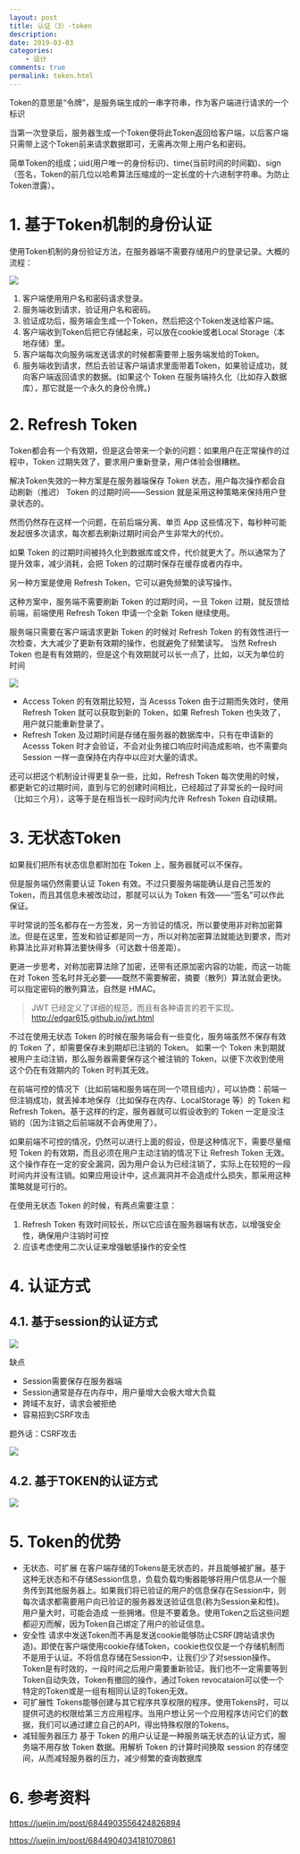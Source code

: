 ```yaml
---
layout: post
title: 认证（3）-token
description: 
date: 2019-03-03
categories:
    - 设计
comments: true
permalink: token.html
---
```


Token的意思是“令牌”，是服务端生成的一串字符串，作为客户端进行请求的一个标识

当第一次登录后，服务器生成一个Token便将此Token返回给客户端，以后客户端只需带上这个Token前来请求数据即可，无需再次带上用户名和密码。

简单Token的组成；uid(用户唯一的身份标识)、time(当前时间的时间戳)、sign（签名，Token的前几位以哈希算法压缩成的一定长度的十六进制字符串。为防止Token泄露）。

# 1. 基于Token机制的身份认证

使用Token机制的身份验证方法，在服务器端不需要存储用户的登录记录。大概的流程：

![](/assets/images/posts/token/token-1.png)

1. 客户端使用用户名和密码请求登录。
2. 服务端收到请求，验证用户名和密码。
3. 验证成功后，服务端会生成一个Token，然后把这个Token发送给客户端。
4. 客户端收到Token后把它存储起来，可以放在cookie或者Local Storage（本地存储）里。
5. 客户端每次向服务端发送请求的时候都需要带上服务端发给的Token。
6. 服务端收到请求，然后去验证客户端请求里面带着Token，如果验证成功，就向客户端返回请求的数据。(如果这个 Token 在服务端持久化（比如存入数据库），那它就是一个永久的身份令牌。)

# 2. Refresh Token

Token都会有一个有效期，但是这会带来一个新的问题：如果用户在正常操作的过程中，Token 过期失效了，要求用户重新登录，用户体验会很糟糕。

解决Token失效的一种方案是在服务器端保存 Token 状态，用户每次操作都会自动刷新（推迟） Token 的过期时间——Session 就是采用这种策略来保持用户登录状态的。

然而仍然存在这样一个问题，在前后端分离、单页 App 这些情况下，每秒种可能发起很多次请求，每次都去刷新过期时间会产生非常大的代价。

如果 Token 的过期时间被持久化到数据库或文件，代价就更大了。所以通常为了提升效率，减少消耗，会把 Token 的过期时保存在缓存或者内存中。

另一种方案是使用 Refresh Token，它可以避免频繁的读写操作。

这种方案中，服务端不需要刷新 Token 的过期时间，一旦 Token 过期，就反馈给前端，前端使用 Refresh Token 申请一个全新 Token 继续使用。

服务端只需要在客户端请求更新 Token 的时候对 Refresh Token 的有效性进行一次检查，大大减少了更新有效期的操作，也就避免了频繁读写。
当然 Refresh Token 也是有有效期的，但是这个有效期就可以长一点了，比如，以天为单位的时间

![](/assets/images/posts/token/token2.png)

- Access Token 的有效期比较短，当 Acesss Token 由于过期而失效时，使用 Refresh Token 就可以获取到新的 Token，如果 Refresh Token 也失效了，用户就只能重新登录了。
- Refresh Token 及过期时间是存储在服务器的数据库中，只有在申请新的 Acesss Token 时才会验证，不会对业务接口响应时间造成影响，也不需要向 Session 一样一直保持在内存中以应对大量的请求。

还可以把这个机制设计得更复杂一些，比如，Refresh Token 每次使用的时候，都更新它的过期时间，直到与它的创建时间相比，已经超过了非常长的一段时间（比如三个月），这等于是在相当长一段时间内允许 Refresh Token 自动续期。

# 3. 无状态Token

如果我们把所有状态信息都附加在 Token 上，服务器就可以不保存。

但是服务端仍然需要认证 Token 有效。不过只要服务端能确认是自己签发的 Token，而且其信息未被改动过，那就可以认为 Token 有效——“签名”可以作此保证。

平时常说的签名都存在一方签发，另一方验证的情况，所以要使用非对称加密算法。但是在这里，签发和验证都是同一方，所以对称加密算法就能达到要求，而对称算法比非对称算法要快得多（可达数十倍差距）。

更进一步思考，对称加密算法除了加密，还带有还原加密内容的功能，而这一功能在对 Token 签名时并无必要——既然不需要解密，摘要（散列）算法就会更快。可以指定密码的散列算法，自然是 HMAC。

> JWT 已经定义了详细的规范，而且有各种语言的若干实现。
> http://edgar615.github.io/jwt.html

不过在使用无状态 Token 的时候在服务端会有一些变化，服务端虽然不保存有效的 Token 了，却需要保存未到期却已注销的 Token。
如果一个 Token 未到期就被用户主动注销，那么服务器需要保存这个被注销的 Token，以便下次收到使用这个仍在有效期内的 Token 时判其无效。

在前端可控的情况下（比如前端和服务端在同一个项目组内），可以协商：前端一但注销成功，就丢掉本地保存（比如保存在内存、LocalStorage 等）的 Token 和 Refresh Token。基于这样的约定，服务器就可以假设收到的 Token 一定是没注销的（因为注销之后前端就不会再使用了）。

如果前端不可控的情况，仍然可以进行上面的假设，但是这种情况下，需要尽量缩短 Token 的有效期，而且必须在用户主动注销的情况下让 Refresh Token 无效。这个操作存在一定的安全漏洞，因为用户会认为已经注销了，实际上在较短的一段时间内并没有注销。如果应用设计中，这点漏洞并不会造成什么损失，那采用这种策略就是可行的。

在使用无状态 Token 的时候，有两点需要注意：

1. Refresh Token 有效时间较长，所以它应该在服务器端有状态，以增强安全性，确保用户注销时可控
2. 应该考虑使用二次认证来增强敏感操作的安全性

# 4. 认证方式

## 4.1. 基于session的认证方式

![](/assets/images/posts/jwt/session.png)

缺点

- Session需要保存在服务器端
- Session通常是存在内存中，用户量增大会极大增大负载
- 跨域不友好，请求会被拒绝
- 容易招到CSRF攻击

题外话：CSRF攻击

![](/assets/images/posts/jwt/csrf.png)

## 4.2. 基于TOKEN的认证方式
![](/assets/images/posts/jwt/token.png)


# 5. Token的优势

- 无状态、可扩展 在客户端存储的Tokens是无状态的，并且能够被扩展。基于这种无状态和不存储Session信息，负载负载均衡器能够将用户信息从一个服务传到其他服务器上。如果我们将已验证的用户的信息保存在Session中，则每次请求都需要用户向已验证的服务器发送验证信息(称为Session亲和性)。用户量大时，可能会造成  一些拥堵。但是不要着急。使用Token之后这些问题都迎刃而解，因为Token自己绑定了用户的验证信息。
- 安全性 请求中发送Token而不再是发送cookie能够防止CSRF(跨站请求伪造)。即使在客户端使用cookie存储Token，cookie也仅仅是一个存储机制而不是用于认证。不将信息存储在Session中，让我们少了对session操作。Token是有时效的，一段时间之后用户需要重新验证。我们也不一定需要等到Token自动失效，Token有撤回的操作，通过Token revocataion可以使一个特定的Token或是一组有相同认证的Token无效。
- 可扩展性 Tokens能够创建与其它程序共享权限的程序。使用Tokens时，可以提供可选的权限给第三方应用程序。当用户想让另一个应用程序访问它们的数据，我们可以通过建立自己的API，得出特殊权限的Tokens。
- 减轻服务器压力 基于 Token 的用户认证是一种服务端无状态的认证方式，服务端不用存放 Token 数据。用解析 Token 的计算时间换取 session 的存储空间，从而减轻服务器的压力，减少频繁的查询数据库

# 6. 参考资料

https://juejin.im/post/6844903556424826894

https://juejin.im/post/6844904034181070861
